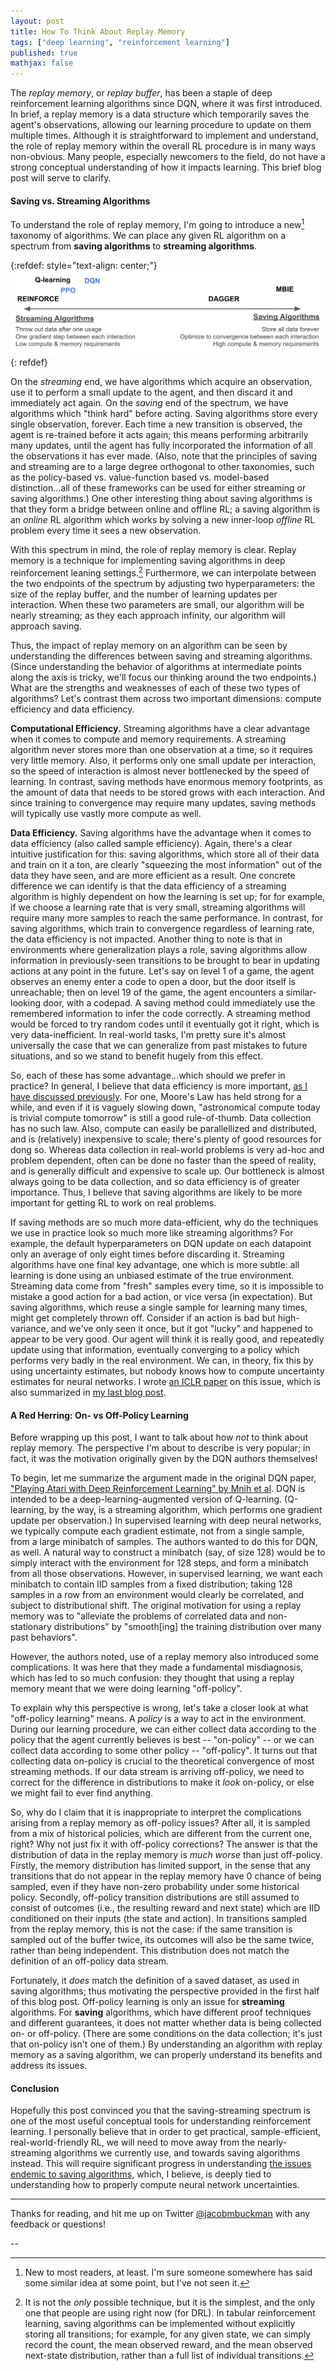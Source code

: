 ```yaml
---
layout: post
title: How To Think About Replay Memory
tags: ["deep learning", "reinforcement learning"]
published: true
mathjax: false
---
```


The *replay memory*, or *replay buffer*, has been a staple of deep reinforcement learning algorithms since DQN, where it was first introduced.
In brief, a replay memory is a data structure which temporarily saves the agent's observations, allowing our learning procedure to update on them multiple times.
Although it is straightforward to implement and understand, the role of replay memory within the overall RL procedure is in many ways non-obvious.
Many people, especially newcomers to the field, do not have a strong conceptual understanding of how it impacts learning.
This brief blog post will serve to clarify.

#### Saving vs. Streaming Algorithms

To understand the role of replay memory, I'm going to introduce a new[^0] taxonomy of algorithms.
We can place any given RL algorithm on a spectrum from **saving algorithms** to **streaming algorithms**.

{:refdef: style="text-align: center;"}
![](/static/img/repmem/streamsave.png)
{: refdef}

On the *streaming* end, we have algorithms which acquire an observation, use it to perform a small update to the agent, and then discard it and immediately act again.
On the *saving* end of the spectrum, we have algorithms which "think hard" before acting.
Saving algorithms store every single observation, forever.
Each time a new transition is observed, the agent is re-trained before it acts again; this means performing arbitrarily many updates, until the agent has fully incorporated the information of all the observations it has ever made.
(Also, note that the principles of saving and streaming are to a large degree orthogonal to other taxonomies, such as the policy-based vs. value-function based vs. model-based distinction...all of these frameworks can be used for either streaming or saving algorithms.)
One other interesting thing about saving algorithms is that they form a bridge between online and offline RL; a saving algorithm is an *online* RL algorithm which works by solving a new inner-loop *offline* RL problem every time it sees a new observation.

With this spectrum in mind, the role of replay memory is clear.
Replay memory is a technique for implementing saving algorithms in deep reinforcement leaning settings.[^1]
Furthermore, we can interpolate between the two endpoints of the spectrum by adjusting two hyperparameters: the size of the replay buffer, and the number of learning updates per interaction.
When these two parameters are small, our algorithm will be nearly streaming; as they each approach infinity, our algorithm will approach saving.

Thus, the impact of replay memory on an algorithm can be seen by understanding the differences between saving and streaming algorithms.
(Since understanding the behavior of algorithms at intermediate points along the axis is tricky, we'll focus our thinking around the two endpoints.)
What are the strengths and weaknesses of each of these two types of algorithms?
Let's contrast them across two important dimensions: compute efficiency and data efficiency.

**Computational Efficiency.**
Streaming algorithms have a clear advantage when it comes to compute and memory requirements.
A streaming algorithm never stores more than one observation at a time, so it requires very little memory.
Also, it performs only one small update per interaction, so the speed of interaction is almost never bottlenecked by the speed of learning.
In contrast, saving methods have enormous memory footprints, as the amount of data that needs to be stored grows with each interaction.
And since training to convergence may require many updates, saving methods will typically use vastly more compute as well.

**Data Efficiency.**
Saving algorithms have the advantage when it comes to data efficiency (also called sample efficiency).
Again, there's a clear intuitive justification for this: saving algorithms, which store all of their data and train on it a ton, are clearly "squeezing the most information" out of the data they have seen, and are more efficient as a result.
One concrete difference we can identify is that the data efficiency of a streaming algorithm is highly dependent on how the learning is set up; for for example, if we choose a learning rate that is very small, streaming algorithms will require many more samples to reach the same performance.
In contrast, for saving algorithms, which train to convergence regardless of learning rate, the data efficiency is not impacted.
Another thing to note is that in environments where generalization plays a role, saving algorithms allow information in previously-seen transitions to be brought to bear in updating actions at any point in the future.
Let's say on level 1 of a game, the agent observes an enemy enter a code to open a door, but the door itself is unreachable; then on level 19 of the game, the agent encounters a similar-looking door, with a codepad.
A saving method could immediately use the remembered information to infer the code correctly.
A streaming method would be forced to try random codes until it eventually got it right, which is very data-inefficient.
In real-world tasks, I'm pretty sure it's almost universally the case that we can generalize from past mistakes to future situations, and so we stand to benefit hugely from this effect.

So, each of these has some advantage...which should we prefer in practice?
In general, I believe that data efficiency is more important, [as I have discussed previously](https://jacobbuckman.com/2019-09-23-automation-via-reinforcement-learning/).
For one, Moore's Law has held strong for a while, and even if it is vaguely slowing down, "astronomical compute today is trivial compute tomorrow" is still a good rule-of-thumb.
Data collection has no such law.
Also, compute can easily be parallellized and distributed, and is (relatively) inexpensive to scale; there's plenty of good resources for dong so.
Whereas data collection in real-world problems is very ad-hoc and problem dependent, often can be done no faster than the speed of reality, and is generally difficult and expensive to scale up.
Our bottleneck is almost always going to be data collection, and so data efficiency is of greater importance.
Thus, I believe that saving algorithms are likely to be more important for getting RL to work on real problems.

If saving methods are so much more data-efficient, why do the techniques we use in practice look so much more like streaming algorithms?
For example, the default hyperparameters on DQN update on each datapoint only an average of only eight times before discarding it.
Streaming algorithms have one final key advantage, one which is more subtle: all learning is done using an unbiased estimate of the true environment.
Streaming data come from "fresh" samples every time, so it is impossible to mistake a good action for a bad action, or vice versa (in expectation).
But saving algorithms, which reuse a single sample for learning many times, might get completely thrown off.
Consider if an action is bad but high-variance, and we've only seen it once, but it got "lucky" and happened to appear to be very good.
Our agent will think it is really good, and repeatedly update using that information, eventually converging to a policy which performs very badly in the real environment.
We can, in theory, fix this by using uncertainty estimates, but nobody knows how to compute uncertainty estimates for neural networks.
I wrote [an ICLR paper](https://arxiv.org/abs/2009.06799) on this issue, which is also summarized in [my last blog post](https://jacobbuckman.com/2020-11-30-conceptual-fundamentals-of-offline-rl/).

#### A Red Herring: On- vs Off-Policy Learning

Before wrapping up this post, I want to talk about how *not* to think about replay memory.
The perspective I'm about to describe is very popular; in fact, it was the motivation originally given by the DQN authors themselves!

To begin, let me summarize the argument made in the original DQN paper, ["Playing Atari with Deep Reinforcement Learning" by Mnih et al](https://www.cs.toronto.edu/~vmnih/docs/dqn.pdf).
DQN is intended to be a deep-learning-augmented version of Q-learning.
(Q-learning, by the way, is a streaming algorithm, which performs one gradient update per observation.)
In supervised learning with deep neural networks, we typically compute each gradient estimate, not from a single sample, from a large minibatch of samples.
The authors wanted to do this for DQN, as well.
A natural way to construct a minibatch (say, of size 128) would be to simply interact with the environment for 128 steps, and form a minibatch from all those observations.
However, in supervised learning, we want each minibatch to contain IID samples from a fixed distribution; taking 128 samples in a row from an environment would clearly be correlated, and subject to distributional shift.
The original motivation for using a replay memory was to "alleviate the problems of correlated data and non-stationary distributions" by "smooth\[ing\] the training distribution over many past behaviors".

However, the authors noted, use of a replay memory also introduced some complications.
It was here that they made a fundamental misdiagnosis, which has led to so much confusion: they thought that using a replay memory meant that we were doing learning "off-policy".

To explain why this perspective is wrong, let's take a closer look at what "off-policy learning" means.
A *policy* is a way to act in the environment.
During our learning procedure, we can either collect data according to the policy that the agent currently believes is best -- "on-policy" -- or we can collect data according to some other policy -- "off-policy".
It turns out that collecting data on-policy is crucial to the theoretical convergence of most streaming methods.
If our data stream is arriving off-policy, we need to correct for the difference in distributions to make it *look* on-policy, or else we might fail to ever find anything.

So, why do I claim that it is inappropriate to interpret the complications arising from a replay memory as off-policy issues?
After all, it is sampled from a mix of historical policies, which are different from the current one, right?
Why not just fix it with off-policy corrections?
The answer is that the distribution of data in the replay memory is *much worse* than just off-policy.
Firstly, the memory distribution has limited support, in the sense that any transitions that do not appear in the replay memory have 0 chance of being sampled, even if they have non-zero probability under some historical policy.
Secondly, off-policy transition distributions are still assumed to consist of outcomes (i.e., the resulting reward and next state) which are IID conditioned on their inputs (the state and action). 
In transitions sampled from the replay memory, this is not the case: if the same transition is sampled out of the buffer twice, its outcomes will also be the same twice, rather than being independent.
This distribution does not match the definition of an off-policy data stream.

Fortunately, it *does* match the definition of a saved dataset, as used in saving algorithms; thus motivating the perspective provided in the first half of this blog post.
Off-policy learning is only an issue for **streaming** algorithms. 
For **saving** algorithms, which have different proof techniques and different guarantees, it does not matter whether data is being collected on- or off-policy.
(There are some conditions on the data collection; it's just that on-policy isn't one of them.)
By understanding an algorithm with replay memory as a saving algorithm, we can properly understand its benefits and address its issues.

#### Conclusion

Hopefully this post convinced you that the saving-streaming spectrum is one of the most useful conceptual tools for understanding reinforcement learning.
I personally believe that in order to get practical, sample-efficient, real-world-friendly RL, we will need to move away from the nearly-streaming algorithms we currently use, and towards saving algorithms instead.
This will require significant progress in understanding [the issues endemic to saving algorithms](https://arxiv.org/abs/2009.06799), which, I believe, is deeply tied to understanding how to properly compute neural network uncertainties.

---

Thanks for reading, and hit me up on Twitter [@jacobmbuckman](https://twitter.com/jacobmbuckman) with any feedback or questions!

--

[^0]: New to most readers, at least. I'm sure someone somewhere has said some similar idea at some point, but I've not seen it.
[^1]: It is not the *only* possible technique, but it is the simplest, and the only one that people are using right now (for DRL). In tabular reinforcement learning, saving algorithms can be implemented without explicitly storing all transitions; for example, for any given state, we can simply record the count, the mean observed reward, and the mean observed next-state distribution, rather than a full list of individual transitions.